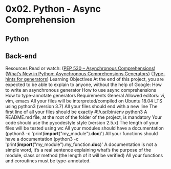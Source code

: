 # 0x02. Python - Async Comprehension
## Python
## Back-end
Resources
Read or watch:
([PEP 530 – Asynchronous Comprehensions](https://intranet.alxswe.com/rltoken/hlwtED-iLsdORSgly8DsyQ))
([What’s New in Python: Asynchronous Comprehensions  Generators](https://intranet.alxswe.com/rltoken/0OkbObYzCKtO7ZUAxfKvkw))
([Type-hints for generators](https://intranet.alxswe.com/rltoken/l4Fnno568VbVIn9GvrFVtQ))
Learning Objectives
At the end of this project, you are expected to be able to explain to anyone, without the help of Google:
How to write an asynchronous generator
How to use async comprehensions
How to type-annotate generators
Requirements
General
Allowed editors: vi, vim, emacs
All your files will be interpreted/compiled on Ubuntu 18.04 LTS using python3 (version 3.7)
All your files should end with a new line
The first line of all your files should be exactly #!/usr/bin/env python3
A README.md file, at the root of the folder of the project, is mandatory
Your code should use the pycodestyle style (version 2.5.x)
The length of your files will be tested using wc
All your modules should have a documentation (python3 -c 'print(__import__("my_module").__doc__)')
All your functions should have a documentation (python3 -c 'print(__import__("my_module").my_function.__doc__)'
A documentation is not a simple word, it’s a real sentence explaining what’s the purpose of the module, class or method (the length of it will be verified)
All your functions and coroutines must be type-annotated.
